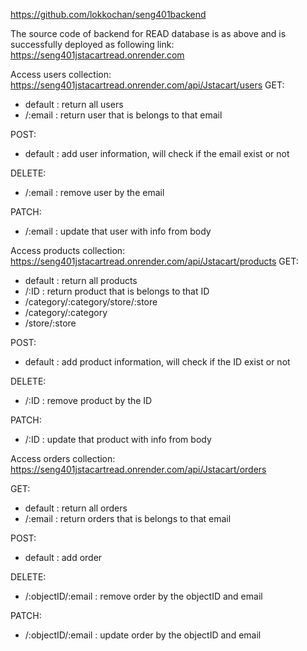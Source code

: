 https://github.com/lokkochan/seng401backend

The source code of backend for READ database is as above and is successfully deployed as following link:
https://seng401jstacartread.onrender.com

Access users collection:
https://seng401jstacartread.onrender.com/api/Jstacart/users
  GET:
  - default : return all users
  - /:email : return user that is belongs to that email
  
  POST:
  - default : add user information, will check if the email exist or not
  
  DELETE:
  - /:email : remove user by the email
  
  PATCH:
  - /:email : update that user with info from body

Access products collection:
https://seng401jstacartread.onrender.com/api/Jstacart/products
  GET:
  - default : return all products
  - /:ID : return product that is belongs to that ID
  - /category/:category/store/:store
  - /category/:category
  - /store/:store
  
  POST:
  - default : add product information, will check if the ID exist or not
  
  DELETE:
  - /:ID : remove product by the ID
  
  PATCH:
  - /:ID : update that product with info from body

Access orders collection:
https://seng401jstacartread.onrender.com/api/Jstacart/orders

  GET:
  - default : return all orders
  - /:email : return orders that is belongs to that email
  
  POST:
  - default : add order
  
  DELETE:
  - /:objectID/:email : remove order by the objectID and email
  
  PATCH:
  - /:objectID/:email : update order by the objectID and email
